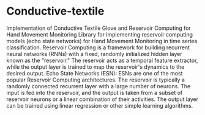 # Conductive-textile
Implementation of Conductive Textile Glove and Reservoir Computing for Hand Movement Monitoring
Library for implementing reservoir computing models (echo state networks) for Hand Movement Monitoring in time series classification. 
Reservoir Computing is a framework for building recurrent neural networks (RNNs) with a fixed, randomly initialized hidden layer known as the "reservoir." The reservoir acts as a temporal feature extractor, while the output layer is trained to map the reservoir's dynamics to the desired output.
Echo State Networks (ESN): ESNs are one of the most popular Reservoir Computing architectures. The reservoir is typically a randomly connected recurrent layer with a large number of neurons. The input is fed into the reservoir, and the output is taken from a subset of reservoir neurons or a linear combination of their activities. The output layer can be trained using linear regression or other simple learning algorithms.
